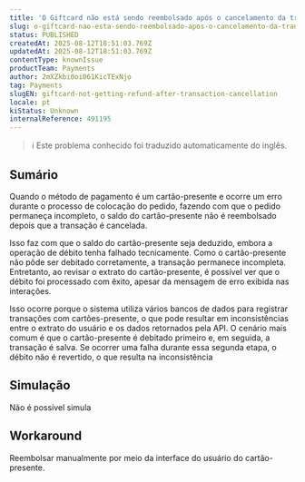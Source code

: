 ```yaml
---
title: 'O Giftcard não está sendo reembolsado após o cancelamento da transação'
slug: o-giftcard-nao-esta-sendo-reembolsado-apos-o-cancelamento-da-transacao
status: PUBLISHED
createdAt: 2025-08-12T18:51:03.769Z
updatedAt: 2025-08-12T18:51:03.769Z
contentType: knownIssue
productTeam: Payments
author: 2mXZkbi0oi061KicTExNjo
tag: Payments
slugEN: giftcard-not-getting-refund-after-transaction-cancellation
locale: pt
kiStatus: Unknown
internalReference: 491195
---
```


>ℹ️ Este problema conhecido foi traduzido automaticamente do inglês.

## Sumário


Quando o método de pagamento é um cartão-presente e ocorre um erro durante o processo de colocação do pedido, fazendo com que o pedido permaneça incompleto, o saldo do cartão-presente não é reembolsado depois que a transação é cancelada.

Isso faz com que o saldo do cartão-presente seja deduzido, embora a operação de débito tenha falhado tecnicamente. Como o cartão-presente não pôde ser debitado corretamente, a transação permanece incompleta. Entretanto, ao revisar o extrato do cartão-presente, é possível ver que o débito foi processado com êxito, apesar da mensagem de erro exibida nas interações.

Isso ocorre porque o sistema utiliza vários bancos de dados para registrar transações com cartões-presente, o que pode resultar em inconsistências entre o extrato do usuário e os dados retornados pela API.
O cenário mais comum é que o cartão-presente é debitado primeiro e, em seguida, a transação é salva. Se ocorrer uma falha durante essa segunda etapa, o débito não é revertido, o que resulta na inconsistência

## Simulação


Não é possível simula
## Workaround


Reembolsar manualmente por meio da interface do usuário do cartão-presente.


